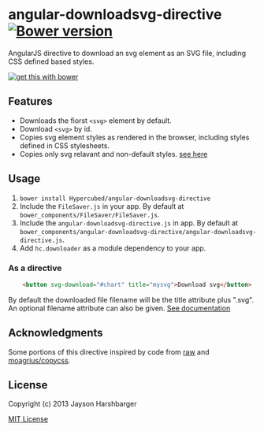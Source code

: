 angular-downloadsvg-directive [![Bower version](https://badge.fury.io/bo/angular-downloadsvg-directive.svg)](http://badge.fury.io/bo/angular-marked)
===

AngularJS directive to download an svg element as an SVG file, including CSS defined based styles.

[![get this with bower](http://benschwarz.github.io/bower-badges/badge@2x.png)](http://bower.io/ "get this with bower")

## Features
- Downloads the fiorst `<svg>` element by default.
- Download `<svg>` by id.
- Copies svg element styles as rendered in the browser, including styles defined in CSS stylesheets.
- Copies only svg relavant and non-default styles.  [see here](http://www.w3.org/TR/SVG/propidx.html)

## Usage
1. `bower install Hypercubed/angular-downloadsvg-directive`
2. Include the `FileSaver.js` in your app.  By default at `bower_components/FileSaver/FileSaver.js`.
3. Include the `angular-downloadsvg-directive.js` in app.  By default at `bower_components/angular-downloadsvg-directive/angular-downloadsvg-directive.js`.
4. Add `hc.downloader` as a module dependency to your app.

### As a directive

```html
	<button svg-download="#chart" title="mysvg">Download svg</button>
```

By default the downloaded file filename will be the title attribute plus ".svg".  An optional filename attribute can also be given. [See documentation](https://hypercubed.github.io/angular-downloadsvg-directive/#/api/hc.downloader.directive:svgDownload)

## Acknowledgments
Some portions of this directive inspired by code from [raw](https://github.com/densitydesign/raw/blob/master/js/directives.js) and [moagrius/copycss](https://github.com/moagrius/copycss).

## License
Copyright (c) 2013 Jayson Harshbarger

[MIT License](http://en.wikipedia.org/wiki/MIT_License)

